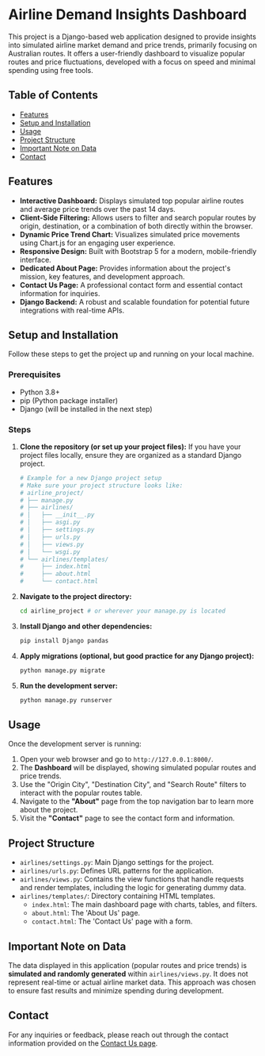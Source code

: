 # Airline Demand Insights Dashboard

This project is a Django-based web application designed to provide insights into simulated airline market demand and price trends, primarily focusing on Australian routes. It offers a user-friendly dashboard to visualize popular routes and price fluctuations, developed with a focus on speed and minimal spending using free tools.

## Table of Contents

* [Features](#features)
* [Setup and Installation](#setup-and-installation)
* [Usage](#usage)
* [Project Structure](#project-structure)
* [Important Note on Data](#important-note-on-data)
* [Contact](#contact)

## Features

* **Interactive Dashboard:** Displays simulated top popular airline routes and average price trends over the past 14 days.
* **Client-Side Filtering:** Allows users to filter and search popular routes by origin, destination, or a combination of both directly within the browser.
* **Dynamic Price Trend Chart:** Visualizes simulated price movements using Chart.js for an engaging user experience.
* **Responsive Design:** Built with Bootstrap 5 for a modern, mobile-friendly interface.
* **Dedicated About Page:** Provides information about the project's mission, key features, and development approach.
* **Contact Us Page:** A professional contact form and essential contact information for inquiries.
* **Django Backend:** A robust and scalable foundation for potential future integrations with real-time APIs.

## Setup and Installation

Follow these steps to get the project up and running on your local machine.

### Prerequisites

* Python 3.8+
* pip (Python package installer)
* Django (will be installed in the next step)

### Steps

1.  **Clone the repository (or set up your project files):**
    If you have your project files locally, ensure they are organized as a standard Django project.

    ```bash
    # Example for a new Django project setup
    # Make sure your project structure looks like:
    # airline_project/
    # ├── manage.py
    # ├── airlines/
    # │   ├── __init__.py
    # │   ├── asgi.py
    # │   ├── settings.py
    # │   ├── urls.py
    # │   ├── views.py
    # │   └── wsgi.py
    # └── airlines/templates/
    #     ├── index.html
    #     ├── about.html
    #     └── contact.html
    ```

2.  **Navigate to the project directory:**

    ```bash
    cd airline_project # or wherever your manage.py is located
    ```

3.  **Install Django and other dependencies:**

    ```bash
    pip install Django pandas
    ```

4.  **Apply migrations (optional, but good practice for any Django project):**

    ```bash
    python manage.py migrate
    ```

5.  **Run the development server:**

    ```bash
    python manage.py runserver
    ```

## Usage

Once the development server is running:

1.  Open your web browser and go to `http://127.0.0.1:8000/`.
2.  The **Dashboard** will be displayed, showing simulated popular routes and price trends.
3.  Use the "Origin City", "Destination City", and "Search Route" filters to interact with the popular routes table.
4.  Navigate to the **"About"** page from the top navigation bar to learn more about the project.
5.  Visit the **"Contact"** page to see the contact form and information.

## Project Structure

* `airlines/settings.py`: Main Django settings for the project.
* `airlines/urls.py`: Defines URL patterns for the application.
* `airlines/views.py`: Contains the view functions that handle requests and render templates, including the logic for generating dummy data.
* `airlines/templates/`: Directory containing HTML templates.
    * `index.html`: The main dashboard page with charts, tables, and filters.
    * `about.html`: The 'About Us' page.
    * `contact.html`: The 'Contact Us' page with a form.

## Important Note on Data

The data displayed in this application (popular routes and price trends) is **simulated and randomly generated** within `airlines/views.py`. It does not represent real-time or actual airline market data. This approach was chosen to ensure fast results and minimize spending during development.

## Contact

For any inquiries or feedback, please reach out through the contact information provided on the [Contact Us page](http://127.0.0.1:8000/contact/).
